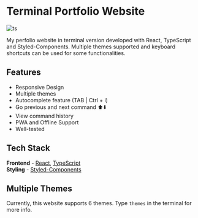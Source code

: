 # Terminal Portfolio Website

![ts](https://badgen.net/badge/Built%20With/TypeScript/blue?style=flat-square)

My perfolio website in terminal version developed with React, TypeScript and Styled-Components. Multiple themes supported and keyboard shortcuts can be used for some functionalities.

## Features

- Responsive Design
- Multiple themes
- Autocomplete feature (TAB | Ctrl + i)
- Go previous and next command ⬆️⬇️
- View command history
- PWA and Offline Support
- Well-tested

## Tech Stack

**Frontend** - [React](https://reactjs.org/), [TypeScript](https://www.typescriptlang.org/)  
**Styling** - [Styled-Components](https://styled-components.com/)    

## Multiple Themes

Currently, this website supports 6 themes. Type `themes` in the terminal for more info.

